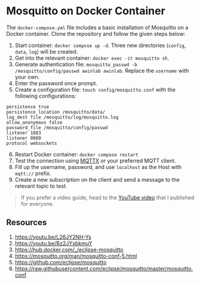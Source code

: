 # Mosquitto on Docker Container
The `docker-compose.yml` file includes a basic installation of Mosquitto on a Docker container. Clone the repository and follow the given steps below:
1. Start container: `docker compose up -d`. Three new directories (`config`, `data`, `log`) will be created.
2. Get into the relevant container: `docker exec -it mosquitto sh`.
3. Generate authentication file: `mosquitto_passwd -b /mosquitto/config/passwd awinlab awinlab`. Replace the `username` with your own.
4. Enter the password once prompt.
5. Create a configuration file: `touch config/mosquitto.conf` with the following configurations:
```
persistence true
persistence_location /mosquitto/data/
log_dest file /mosquitto/log/mosquitto.log
allow_anonymous false
password_file /mosquitto/config/passwd
listener 1883
listener 8080
protocol websockets
```
6. Restart Docker container: `docker compose restart`
7. Test the connection using [MQTTX](https://mqttx.app/) or your preferred MQTT client.
8. Fill up the username, password, and use `localhost` as the Host with `mqtt://` prefix.
9. Create a new subscription on the client and send a message to the relevant topic to test.

> If you prefer a video guide, head to the [YouTube video](https://youtu.be/U8f95agyUJg) that I published for everyone.

## Resources
1. https://youtu.be/L26JY2NH-Ys
2. https://youtu.be/Bz2JYxbkmuY
3. https://hub.docker.com/_/eclipse-mosquitto
4. https://mosquitto.org/man/mosquitto-conf-5.html
5. https://github.com/eclipse/mosquitto
6. https://raw.githubusercontent.com/eclipse/mosquitto/master/mosquitto.conf
